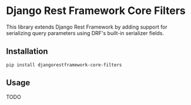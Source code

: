 # Django Rest Framework Core Filters

This library extends Django Rest Framework by adding support for serializing query parameters using DRF's built-in serializer fields.

## Installation

    pip install djangorestframework-core-filters

## Usage

TODO
